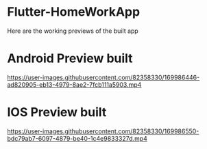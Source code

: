 # Flutter-HomeWorkApp

Here are the working previews of the built app

# Android Preview built

https://user-images.githubusercontent.com/82358330/169986446-ad820905-eb13-4979-8ae2-7fcb111a5903.mp4


# IOS Preview built

https://user-images.githubusercontent.com/82358330/169986550-bdc79ab7-6097-4879-be40-1c4e9833327d.mp4

